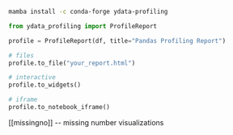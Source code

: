 
```bash
mamba install -c conda-forge ydata-profiling
```

```python
from ydata_profiling import ProfileReport

profile = ProfileReport(df, title="Pandas Profiling Report")

# files
profile.to_file("your_report.html")

# interactive
profile.to_widgets()

# iframe
profile.to_notebook_iframe()

```



[[missingno]] -- missing number visualizations

